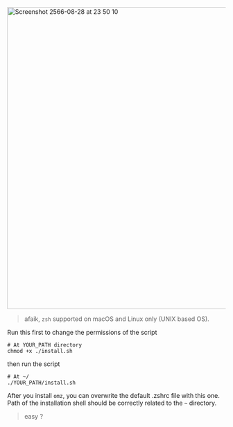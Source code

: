 <img width="697" alt="Screenshot 2566-08-28 at 23 50 10" src="https://github.com/ibzzsfw/not-your-zsh/assets/68814521/3a3358e9-075f-4d25-a510-9930dfdb835b">

> afaik, `zsh` supported on macOS and Linux only (UNIX based OS).

Run this first to change the permissions of the script

```
# At YOUR_PATH directory
chmod +x ./install.sh
```

then run the script

```
# At ~/
./YOUR_PATH/install.sh
```

After you install `omz`, you can overwrite the default .zshrc file with this one.
<br />
Path of the installation shell should be correctly related to the `~` directory.

> easy ?
